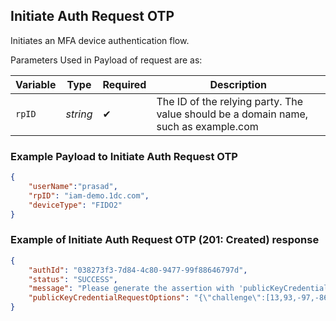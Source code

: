 ## Initiate Auth Request OTP

Initiates an MFA device authentication flow.
<!--
type: tab
titles: Request, Response
-->

Parameters Used in Payload of request are as:

| Variable | Type | Required | Description |
| -------- | ---- | -------- | ----------- |
| `rpID` | *string* | &#10004; | The ID of the relying party. The value should be a domain name, such as example.com |


### Example Payload to Initiate Auth Request OTP

```json
{
	"userName":"prasad",
    "rpID": "iam-demo.1dc.com",
    "deviceType": "FIDO2"
}
```
<!--
type: tab
-->

### Example of Initiate Auth Request OTP (201: Created) response

```json
{
    "authId": "038273f3-7d84-4c80-9477-99f88646797d",
    "status": "SUCCESS",
    "message": "Please generate the assertion with 'publicKeyCredentialRequestOptions' using Web Authentication API and authenticate FIDO device with assertion",
    "publicKeyCredentialRequestOptions": "{\"challenge\":[13,93,-97,-86,-108,28,22,-98,-9,-53,37,23,-105,-122,-64,-75,57,-88,-13,57,-112,96,-33,42,-119,-72,116,-94,95,-50,-42,99],\"timeout\":120000,\"rpId\":\"iam-demo.1dc.com\",\"allowCredentials\":[{\"type\":\"public-key\",\"id\":[-114,11,-40,2,-85,-109,-107,-126,-25,-5,-80,113,-9,-25,-24,-98,123,27,-25,-34,6,-66,65,-8,60,-88,-56,16,-78,88,-57,-29,0,-93,23,-50,61,-11,-31,-128,-62,-14,-43,-59,-52,33,-110,-127,-60,31,-26,36,-45,77,64,94,-83,56,3,87,-122,-31,94,-107]}],\"userVerification\":\"preferred\"}"
}
```
<!-- type: tab-end -->